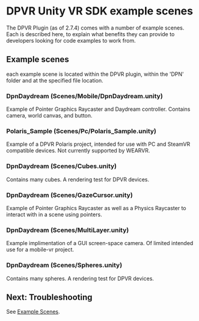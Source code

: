 
# DPVR Unity VR SDK example scenes

The DPVR Plugin (as of 2.7.4) comes with a number of example scenes. Each is described here, to explain what benefits they can provide to developers looking for code examples to work from.

## Example scenes

each example scene is located within the DPVR plugin, within the 'DPN' folder and at the specified file location.

### DpnDaydream (Scenes/Mobile/DpnDaydream.unity)
Example of Pointer Graphics Raycaster and Daydream controller.
Contains camera, world canvas, and button.

### Polaris_Sample (Scenes/Pc/Polaris_Sample.unity)
Example of a DPVR Polaris project, intended for use with PC and SteamVR compatible devices. Not currently supported by WEARVR.

### DpnDaydream (Scenes/Cubes.unity)
Contains many cubes. A rendering test for DPVR devices.

### DpnDaydream (Scenes/GazeCursor.unity)
Example of Pointer Graphics Raycaster as well as a Physics Raycaster to interact with in a scene using pointers.

### DpnDaydream (Scenes/MultiLayer.unity)
Example implimentation of a GUI screen-space camera. Of limited intended use for a mobile-vr project.

### DpnDaydream (Scenes/Spheres.unity)
Contains many spheres. A rendering test for DPVR devices.

## Next: Troubleshooting

See [Example Scenes](/docs/dpvr-porting-considerations.md).
